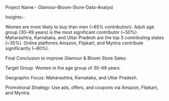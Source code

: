 Project Name:- Glamour-Bloom-Store-Data-Analyst

Insights:-

Women are more likely to buy than men (~65% contribution).
Adult age group (30–49 years) is the most significant contributor (~50%).
Maharashtra, Karnataka, and Uttar Pradesh are the top 3 contributing states (~35%).
Online platforms Amazon, Flipkart, and Myntra contribute significantly (~80%).

Final Conclusion to  improve Glamour & Bloom Store Sales:

Target Group:
Women in the age group of 30–49 years.

Geographic Focus:
Maharashtra, Karnataka, and Uttar Pradesh.

Promotional Strategy:
Use ads, offers, and coupons via Amazon, Flipkart, and Myntra.
